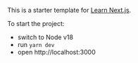 This is a starter template for [Learn Next.js](https://nextjs.org/learn).

To start the project:
- switch to Node v18
- run `yarn dev`
- open http://localhost:3000

